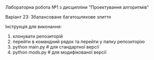 Лабораторна робота №1 з дисципліни "Проектування алгоритмів"

Варіант 23: Збалансоване багатошляхове злиття

Інструкція для виконання:

1. клонувати репозиторій
2. перейти в командний рядок та перейти у папку репозиторію
3. python main.py # для стандартної версії
4. python mods.py # для модифікованої версії
